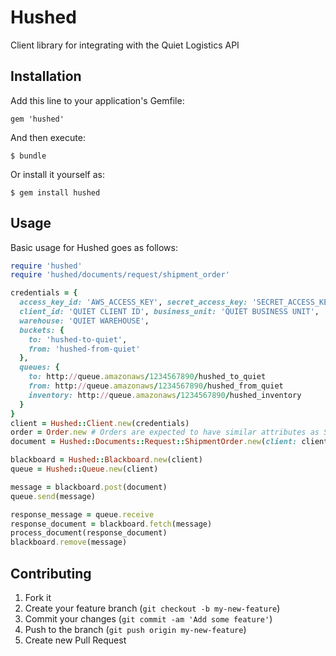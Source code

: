 # Hushed

Client library for integrating with the Quiet Logistics API

## Installation

Add this line to your application's Gemfile:

    gem 'hushed'

And then execute:

    $ bundle

Or install it yourself as:

    $ gem install hushed

## Usage

Basic usage for Hushed goes as follows:


```ruby
require 'hushed'
require 'hushed/documents/request/shipment_order'

credentials = {
  access_key_id: 'AWS_ACCESS_KEY', secret_access_key: 'SECRET_ACCESS_KEY',
  client_id: 'QUIET CLIENT ID', business_unit: 'QUIET BUSINESS UNIT',
  warehouse: 'QUIET WAREHOUSE',
  buckets: {
    to: 'hushed-to-quiet',
    from: 'hushed-from-quiet'
  },
  queues: {
    to: http://queue.amazonaws/1234567890/hushed_to_quiet
    from: http://queue.amazonaws/1234567890/hushed_from_quiet
    inventory: http://queue.amazonaws/1234567890/hushed_inventory
  }
}
client = Hushed::Client.new(credentials)
order = Order.new # Orders are expected to have similar attributes as ShopifyAPI::Order
document = Hushed::Documents::Request::ShipmentOrder.new(client: client, order: order)

blackboard = Hushed::Blackboard.new(client)
queue = Hushed::Queue.new(client)

message = blackboard.post(document)
queue.send(message)

response_message = queue.receive
response_document = blackboard.fetch(message)
process_document(response_document)
blackboard.remove(message)
```

## Contributing

1. Fork it
2. Create your feature branch (`git checkout -b my-new-feature`)
3. Commit your changes (`git commit -am 'Add some feature'`)
4. Push to the branch (`git push origin my-new-feature`)
5. Create new Pull Request
